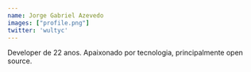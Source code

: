 ```yaml
---
name: Jorge Gabriel Azevedo
images: ["profile.png"]
twitter: 'wultyc'
---
```


Developer de 22 anos. Apaixonado por tecnologia, principalmente open source.
